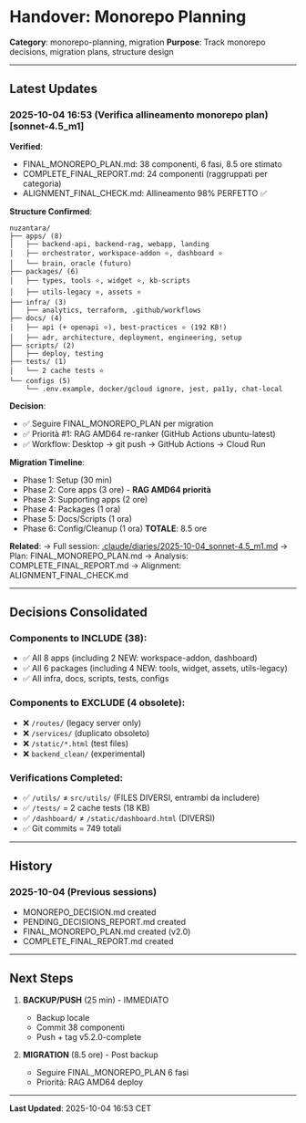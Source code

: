 # Handover: Monorepo Planning

**Category**: monorepo-planning, migration
**Purpose**: Track monorepo decisions, migration plans, structure design

---

## Latest Updates

### 2025-10-04 16:53 (Verifica allineamento monorepo plan) [sonnet-4.5_m1]

**Verified**:
- FINAL_MONOREPO_PLAN.md: 38 componenti, 6 fasi, 8.5 ore stimato
- COMPLETE_FINAL_REPORT.md: 24 componenti (raggruppati per categoria)
- ALIGNMENT_FINAL_CHECK.md: Allineamento 98% PERFETTO ✅

**Structure Confirmed**:
```
nuzantara/
├── apps/ (8)
│   ├── backend-api, backend-rag, webapp, landing
│   ├── orchestrator, workspace-addon ⭐, dashboard ⭐
│   └── brain, oracle (futuro)
├── packages/ (6)
│   ├── types, tools ⭐, widget ⭐, kb-scripts
│   ├── utils-legacy ⭐, assets ⭐
├── infra/ (3)
│   ├── analytics, terraform, .github/workflows
├── docs/ (4)
│   ├── api (+ openapi ⭐), best-practices ⭐ (192 KB!)
│   ├── adr, architecture, deployment, engineering, setup
├── scripts/ (2)
│   ├── deploy, testing
├── tests/ (1)
│   └── 2 cache tests ⭐
└── configs (5)
    └── .env.example, docker/gcloud ignore, jest, pa11y, chat-local
```

**Decision**:
- ✅ Seguire FINAL_MONOREPO_PLAN per migration
- ✅ Priorità #1: RAG AMD64 re-ranker (GitHub Actions ubuntu-latest)
- ✅ Workflow: Desktop → git push → GitHub Actions → Cloud Run

**Migration Timeline**:
- Phase 1: Setup (30 min)
- Phase 2: Core apps (3 ore) - **RAG AMD64 priorità**
- Phase 3: Supporting apps (2 ore)
- Phase 4: Packages (1 ora)
- Phase 5: Docs/Scripts (1 ora)
- Phase 6: Config/Cleanup (1 ora)
**TOTALE**: 8.5 ore

**Related**:
→ Full session: [.claude/diaries/2025-10-04_sonnet-4.5_m1.md](../diaries/2025-10-04_sonnet-4.5_m1.md#monorepo-verification)
→ Plan: FINAL_MONOREPO_PLAN.md
→ Analysis: COMPLETE_FINAL_REPORT.md
→ Alignment: ALIGNMENT_FINAL_CHECK.md

---

## Decisions Consolidated

### Components to INCLUDE (38):
- ✅ All 8 apps (including 2 NEW: workspace-addon, dashboard)
- ✅ All 6 packages (including 4 NEW: tools, widget, assets, utils-legacy)
- ✅ All infra, docs, scripts, tests, configs

### Components to EXCLUDE (4 obsolete):
- ❌ `/routes/` (legacy server only)
- ❌ `/services/` (duplicato obsoleto)
- ❌ `/static/*.html` (test files)
- ❌ `backend_clean/` (experimental)

### Verifications Completed:
- ✅ `/utils/` ≠ `src/utils/` (FILES DIVERSI, entrambi da includere)
- ✅ `/tests/` = 2 cache tests (18 KB)
- ✅ `/dashboard/` ≠ `/static/dashboard.html` (DIVERSI)
- ✅ Git commits = 749 totali

---

## History

### 2025-10-04 (Previous sessions)
- MONOREPO_DECISION.md created
- PENDING_DECISIONS_REPORT.md created
- FINAL_MONOREPO_PLAN.md created (v2.0)
- COMPLETE_FINAL_REPORT.md created

---

## Next Steps

1. **BACKUP/PUSH** (25 min) - IMMEDIATO
   - Backup locale
   - Commit 38 componenti
   - Push + tag v5.2.0-complete

2. **MIGRATION** (8.5 ore) - Post backup
   - Seguire FINAL_MONOREPO_PLAN 6 fasi
   - Priorità: RAG AMD64 deploy

---

**Last Updated**: 2025-10-04 16:53 CET
